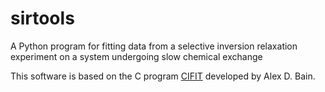 # sirtools
A Python program for fitting data from a selective inversion relaxation experiment on a system undergoing slow chemical exchange

This software is based on the C program [CIFIT](https://github.com/ZryletTC/cifit) developed by Alex D. Bain.
